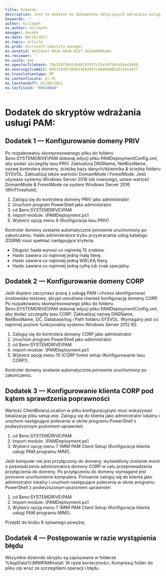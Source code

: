 ```yaml
---
title: Dodatek
description: Jest to dodatek do dokumentów dotyczących wdrażania usługi PAM inicjowanego przez skrypty. Obejmuje konfigurowanie domen PRIV i CORP, jak również konfigurowanie klienta w celu sprawdzania poprawności oraz informacje o tym, jak poprosić o pomoc.
keywords: ''
author: billmath
ms.author: billmath
manager: daveba
ms.date: 08/18/2017
ms.topic: article
ms.prod: microsoft-identity-manager
ms.assetid: 4b524ae7-6610-40a0-8127-de5a08988a8a
ms.reviewer: ''
ms.suite: ems
ms.openlocfilehash: 79b3547564fd5dd7874ffc53a7df50cb50ad3d49
ms.sourcegitcommit: 89511939730501458295fc8499490b2b378ce637
ms.translationtype: MT
ms.contentlocale: pl-PL
ms.lasthandoff: 01/08/2021
ms.locfileid: "98010680"
---
```

# <a name="pam-deployment-scripts-addendum"></a>Dodatek do skryptów wdrażania usługi PAM:

## <a name="addendum-1-setting-up-the-priv-domain"></a>Dodatek 1 — Konfigurowanie domeny PRIV

Po rozpakowaniu skompresowanego pliku do folderu $env:SYSTEMDRIVE\PAM dokonaj edycji pliku PAMDeploymentConfig.xml, aby podać szczegóły lasu PRIV. Zaktualizuj DNSName, NetBiosName, nazwę kontrolera domeny, ścieżkę bazy danych/dziennika & ścieżka folderu SYSVOL. Zaktualizuj także wartości DomainMode i ForestMode. Jeśli używasz systemu Windows Server 2016 lub nowszego, ustaw wartość DomainMode & ForestMode na system Windows Server 2016 (WinThreshold).

1. Zaloguj się do kontrolera domeny PRIV jako administrator
2. Uruchom program PowerShell jako administrator.
3. cd $env:SYSTEMDRIVE\PAM
4. import-module .\PAMDeployment.ps1
5. Wybierz opcję menu 9 (Konfiguracja lasu PRIV)


Kontroler domeny zostanie automatycznie ponownie uruchomiony po zakończeniu. Hasło administratora trybu przywracania usług katalogu (DSRM) musi spełniać następujące kryteria:

  * Długość hasła wynosi co najmniej 15 znaków.
  * Hasło zawiera co najmniej jedną małą literę.
  * Hasło zawiera co najmniej jedną WIELKĄ literę.
  * Hasło zawiera co najmniej jedną cyfrę lub znak specjalny.

## <a name="addendum-2-setting-up-the-corp-domain"></a>Dodatek 2 — Konfigurowanie domeny CORP

Jeśli dopiero zaczynasz pracę z usługą PAM i chcesz skonfigurować środowisko testowe, skrypt umożliwia również konfigurację domeny CORP. Po rozpakowaniu skompresowanego pliku do folderu $env:SYSTEMDRIVE\PAM dokonaj edycji pliku PAMDeploymentConfig.xml, aby dodać szczegóły lasu CORP. Zaktualizuj nazwę DNSName, NetBiosName, DC, Database/log i Path folderu SYSVOL. Wymagany jest co najmniej poziom funkcjonalny systemu Windows Server 2012 R2.

1. Zaloguj się do kontrolera domeny CORP jako administrator
2. Uruchom program PowerShell jako administrator.
3. cd $env:SYSTEMDRIVE\PAM
4. import-module .\PAMDeployment.ps1
5. Wybierz opcję menu 10 (CORP forest setup (Konfigurowanie lasu CORP)).

Kontroler domeny zostanie automatycznie ponownie uruchomiony po zakończeniu.

## <a name="addendum-3-setting-up-a-corp-client-to-do-the-validation"></a>Dodatek 3 — Konfigurowanie klienta CORP pod kątem sprawdzenia poprawności

Wartość ClientBinaryLocation w pliku konfiguracyjnym musi wskazywać lokalizację pliku setup.exe.
Zaloguj się do klienta jako administrator lokalny i uruchom następujące polecenia w oknie programu PowerShell z podwyższonym poziomem uprawnień:

1. cd $env:SYSTEMDRIVE\PAM
2. Import-module .\PAMDeployment.ps1
3. Wybierz opcję menu 7 (MIM PAM Client Setup (Konfiguracja klienta usługi PAM programu MIM)).


Jeśli komputer nie jest przyłączony do domeny, wyświetlony zostanie monit o poświadczenia administratora domeny CORP w celu przeprowadzenia przyłączenia do domeny. Po przyłączeniu do domeny wymagane jest ponowne uruchomienie komputera. Ponownie zaloguj się do klienta jako administrator lokalny i uruchom następujące polecenia w oknie programu PowerShell z podwyższonym poziomem uprawnień:

1. cd $env:SYSTEMDRIVE\PAM
2. Import-module .\PAMDeployment.ps1
3. Wybierz opcję menu 7 (MIM PAM Client Setup (Konfiguracja klienta usługi PAM programu MIM)).

Przejdź do kroku 8 opisanego powyżej.

## <a name="addendum-4-if-something-goes-wrong"></a>Dodatek 4 — Postępowanie w razie wystąpienia błędu

Wszystkie dzienniki skryptu są zapisywane w folderze %AppData%\MIMPAMInstall. W razie konieczności, Kompresuj folder do pliku zip wraz ze szczegółami operacji i błędu.
